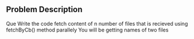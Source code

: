 ## Problem Description
Que Write the code fetch content of n number of files that is recieved  using  fetchByCb() method parallely 
You will be getting names of two files